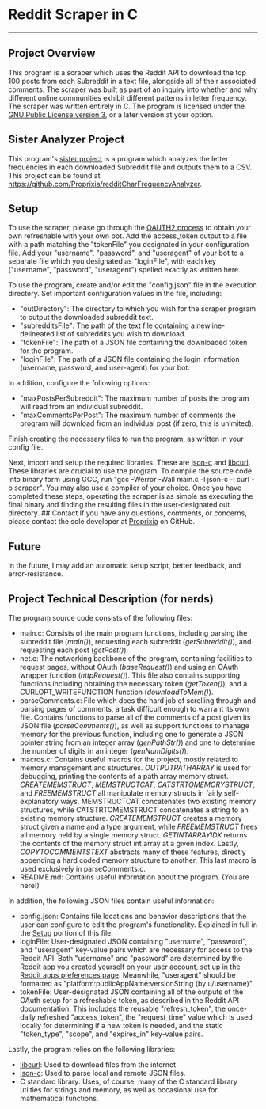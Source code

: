 # Reddit Scraper in C

---

## Project Overview 
This program is a scraper which uses the Reddit API to download the top 100 posts from each Subreddit in a text file, alongside all of their associated comments.
The scraper was built as part of an inquiry into whether and why different online communities exhibit different patterns in letter frequency.
The scraper was written entirely in C.
The program is licensed under the [GNU Public License version 3](https://www.gnu.org/licenses/gpl-3.0.en.html), or a later version at your option.

## Sister Analyzer Project
This program's [sister project](https://github.com/Proprixia/redditCharFrequencyAnalyzer) is a program which analyzes the letter frequencies in each downloaded Subreddit file and outputs them to a CSV. This project can be found at https://github.com/Proprixia/redditCharFrequencyAnalyzer.

## Setup
To use the scraper, please go through the [OAUTH2 process](https://github.com/reddit-archive/reddit/wiki/OAuth2) to obtain your own refreshable with your own bot. Add the access_token output to a file with a path matching the "tokenFile" you designated in your configuration file. Add your "username", "password", and "useragent" of your bot to a separate file which you designated as "loginFile", with each key ("username", "password", "useragent") spelled exactly as written here.

To use the program, create and/or edit the "config.json" file in the execution directory. Set important configuration values in the file, including:
+ "outDirectory": The directory to which you wish for the scraper program to output the downloaded subreddit text.
+ "subredditsFile": The path of the text file containing a newline-delineated list of subreddits you wish to download.
+ "tokenFile": The path of a JSON file containing the downloaded token for the program.
+ "loginFile": The path of a JSON file containing the login information (username, password, and user-agent) for your bot.

In addition, configure the following options:
+ "maxPostsPerSubreddit": The maximum number of posts the program will read from an individual subreddit.
+ "maxCommentsPerPost": The maximum number of comments the program will download from an individual post (if zero, this is unlmited).

Finish creating the necessary files to run the program, as written in your config file.

Next, import and setup the required libraries. These are [json-c](https://github.com/json-c/json-c) and [libcurl](https://curl.se/libcurl). These libraries are crucial to use the program.
To compile the source code into binary form using GCC, run "gcc -Werror -Wall main.c -l json-c -l curl -o scraper". You may also use a compiler of your choice.  Once you have completed these steps, operating the scraper is as simple as executing the final binary and finding the resulting files in the user-designated out directory.  ## Contact If you have any questions, comments, or concerns, please contact the sole developer at [Proprixia](https://github.com/proprixia) on GitHub. 

## Future 
In the future, I may add an automatic setup script, better feedback, and error-resistance.  

## Project Technical Description (for nerds)
The program source code consists of the following files:
+ main.c: Consists of the main program functions, including parsing the subreddit file (*main()*), requesting each subreddit (*getSubreddit()*), and requesting each post (*getPost()*).
+ net.c: The networking backbone of the program, containing facilities to request pages, without OAuth (*baseRequest()*) and using an OAuth wrapper function (*httpRequest()*). This file also contains supporting functions including obtaining the necessary token (*getToken()*), and a CURLOPT_WRITEFUNCTION function (*downloadToMem()*).
+ parseComments.c: File which does the hard job of scrolling through and parsing pages of comments, a task difficult enough to warrant its own file. Contains functions to parse all of the comments of a post given its JSON file (*parseComments()*), as well as support functions to manage memory for the previous function, including one to generate a JSON pointer string from an integer array (*genPathStr()*) and one to determine the number of digits in an integer (*genNumDigits()*).
+ macros.c: Contains useful macros for the project, mostly related to memory management and structures. *OUTPUTPATHARRAY* is used for debugging, printing the contents of a path array memory struct. *CREATEMEMSTRUCT*, *MEMSTRUCTCAT*, *CATSTRTOMEMORYSTRUCT*, and *FREEMEMSTRUCT* all manipulate memory structs in fairly self-explanatory ways. MEMSTRUCTCAT concatenates two existing memory structures, while CATSTRTOMEMSTRUCT concatenates a string to an existing memory structure. *CREATEMEMSTRUCT* creates a memory struct given a name and a type argument, while *FREEMEMSTRUCT* frees all memory held by a single memory struct. *GETINTARRAYIDX* returns the contents of the memory struct int array at a given index. Lastly, *COPYTOCOMMENTSTEXT* abstracts many of these features, directly appending a hard coded memory structure to another. This last macro is used exclusively in parseComments.c.
+ README.md: Contains useful information about the program. (You are here!)

In addition, the following JSON files contain useful information:
+ config.json: Contains file locations and behavior descriptions that the user can configure to edit the program's functionality. Explained in full in the [Setup](#setup) portion of this file.
+ loginFile: User-designated JSON containing "username", "password", and "useragent" key-value pairs which are necessary for access to the Reddit API. Both "username" and "password" are determined by the Reddit app you created yourself on your user account, set up in the [Reddit apps preferences page](https://old.reddit.com/prefs/apps/). Meanwhile, "useragent" should be formatted as "platform:publicAppName:versionString (by u/username)".
+ tokenFile: User-designated JSON containing all of the outputs of the OAuth setup for a refreshable token, as described in the Reddit API documentation. This includes the reusable "refresh_token", the once-daily refreshed "access_token", the "request_time" value which is used locally for determining if a new token is needed, and the static "token_type", "scope", and "expires_in" key-value pairs.

Lastly, the program relies on the following libraries:
+ [libcurl](https://curl.se/libcurl): Used to download files from the internet
+ [json-c](https://github.com/json-c/json-c): Used to parse local and remote JSON files.
+ C standard library: Uses, of course, many of the C standard library utilties for strings and memory, as well as occasional use for mathematical functions.